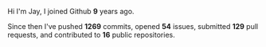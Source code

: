 Hi I'm Jay, I joined Github **9** years ago.

Since then I've pushed **1269** commits, opened **54** issues, submitted **129** pull requests, and contributed to **16** public repositories.
